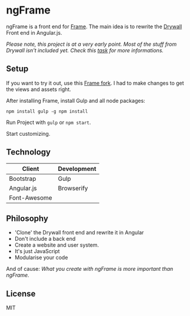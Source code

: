 # ngFrame

ngFrame is a front end for [Frame](git@github.com:jedireza/frame.git). The main idea is to rewrite the [Drywall](https://github.com/jedireza/drywall) Front end in Angular.js.

*Please note, this project is at a very early point. Most of the stuff from Drywall isn't included yet. Check this [task](https://github.com/Silom/ngFrame/issues/2) for more informations.*

## Setup

If you want to try it out, use this [Frame fork](https://github.com/Silom/frame).
I had to make changes to get the views and assets right.

After installing Frame, install Gulp and all node packages:

``
npm install gulp -g
npm install
``

Run Project with ``gulp`` or ``npm start``.

Start customizing.

## Technology

|     Client     | Development |
| -------------- | ----------- |
| Bootstrap      | Gulp        |
| Angular.js     | Browserify  |
| Font-Awesome   |             |

## Philosophy

* 'Clone' the Drywall front end and rewrite it in Angular
* Don't include a back end
* Create a website and user system.
* It's just JavaScript
* Modularise your code

And of cause: *What you create with ngFrame is more important than ngFrame.*

## License

MIT
